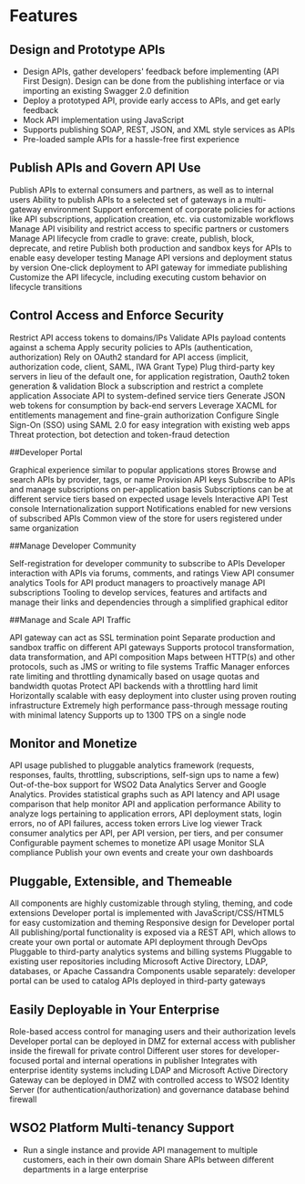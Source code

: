 # Features


## Design and Prototype APIs
* Design APIs, gather developers' feedback before implementing (API First Design). Design can be done from the publishing interface or via importing an existing Swagger 2.0 definition
* Deploy a prototyped API, provide early access to APIs, and get early feedback
* Mock API implementation using JavaScript
* Supports publishing SOAP, REST, JSON, and XML style services as APIs
* Pre-loaded sample APIs for a hassle-free first experience

## Publish APIs and Govern API Use
Publish APIs to external consumers and partners, as well as to internal users
Ability to publish APIs to a selected set of gateways in a multi-gateway environment
Support enforcement of corporate policies for actions like API subscriptions, application creation, etc. via customizable workflows
Manage API visibility and restrict access to specific partners or customers
Manage API lifecycle from cradle to grave: create, publish, block, deprecate, and retire
Publish both production and sandbox keys for APIs to enable easy developer testing
Manage API versions and deployment status by version
One-click deployment to API gateway for immediate publishing
Customize the API lifecycle, including executing custom behavior on lifecycle transitions

## Control Access and Enforce Security
Restrict API access tokens to domains/IPs
Validate APIs payload contents against a schema
Apply security policies to APIs (authentication, authorization)
Rely on OAuth2 standard for API access (implicit, authorization code, client, SAML, IWA Grant Type)
Plug third-party key servers in lieu of the default one, for application registration, Oauth2 token generation & validation
Block a subscription and restrict a complete application
Associate API to system-defined service tiers
Generate JSON web tokens for consumption by back-end servers
Leverage XACML for entitlements management and fine-grain authorization
Configure Single Sign-On (SSO) using SAML 2.0 for easy integration with existing web apps
Threat protection, bot detection and token-fraud detection

##Developer Portal

Graphical experience similar to popular applications stores
Browse and search APIs by provider, tags, or name
Provision API keys
Subscribe to APIs and manage subscriptions on per-application basis
Subscriptions can be at different service tiers based on expected usage levels
Interactive API Test console
Internationalization support
Notifications enabled for new versions of subscribed APIs
Common view of the store for users registered under same organization

##Manage Developer Community

Self-registration for developer community to subscribe to APIs
Developer interaction with APIs via forums, comments, and ratings
View API consumer analytics
Tools for API product managers to proactively manage API subscriptions
Tooling to develop services, features and artifacts and manage their links and dependencies through a simplified graphical editor

##Manage and Scale API Traffic

API gateway can act as SSL termination point
Separate production and sandbox traffic on different API gateways
Supports protocol transformation, data transformation, and API composition
Maps between HTTP(s) and other protocols, such as JMS or writing to file systems
Traffic Manager enforces rate limiting and throttling dynamically based on usage quotas and bandwidth quotas
Protect API backends with a throttling hard limit
Horizontally scalable with easy deployment into cluster using proven routing infrastructure
Extremely high performance pass-through message routing with minimal latency
Supports up to 1300 TPS on a single node

## Monitor and Monetize

API usage published to pluggable analytics framework (requests, responses, faults, throttling, subscriptions, self-sign ups to name a few)
Out-of-the-box support for WSO2 Data Analytics Server and Google Analytics.
Provides statistical graphs such as API latency and API usage comparison that help monitor API and application performance
Ability to analyze logs pertaining to application errors, API deployment stats, login errors, no of API failures, access token errors
Live log viewer
Track consumer analytics per API, per API version, per tiers, and per consumer
Configurable payment schemes to monetize API usage
Monitor SLA compliance
Publish your own events and create your own dashboards

## Pluggable, Extensible, and Themeable

All components are highly customizable through styling, theming, and code extensions
Developer portal is implemented with JavaScript/CSS/HTML5 for easy customization and theming
Responsive design for Developer portal
All publishing/portal functionality is exposed via a REST API, which allows to create your own portal or automate API deployment through DevOps
Pluggable to third-party analytics systems and billing systems
Pluggable to existing user repositories including Microsoft Active Directory, LDAP, databases, or Apache Cassandra
Components usable separately: developer portal can be used to catalog APIs deployed in third-party gateways

## Easily Deployable in Your Enterprise

Role-based access control for managing users and their authorization levels
Developer portal can be deployed in DMZ for external access with publisher inside the firewall for private control
Different user stores for developer-focused portal and internal operations in publisher
Integrates with enterprise identity systems including LDAP and Microsoft Active Directory
Gateway can be deployed in DMZ with controlled access to WSO2 Identity Server (for authentication/authorization) and governance database behind firewall

## WSO2 Platform Multi-tenancy Support
* Run a single instance and provide API management to multiple customers, each in their own domain
Share APIs between different departments in a large enterprise
